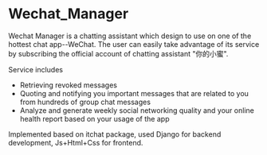# Wechat_Manager
Wechat Manager is a chatting assistant which design to use on one of the hottest chat app--WeChat.
The user can easily take advantage of its service by subscribing the official account of chatting assistant "你的小蜜".

Service includes
- Retrieving revoked messages
- Quoting and notifying you important messages that are related to you from hundreds of group chat messages
- Analyze and generate weekly social networking quality and your online health report based on your usage of the app

Implemented based on itchat package, used Django for backend development, Js+Html+Css for frontend.
